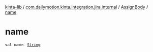 [kinta-lib](../../index.md) / [com.dailymotion.kinta.integration.jira.internal](../index.md) / [AssignBody](index.md) / [name](./name.md)

# name

`val name: `[`String`](https://kotlinlang.org/api/latest/jvm/stdlib/kotlin/-string/index.html)